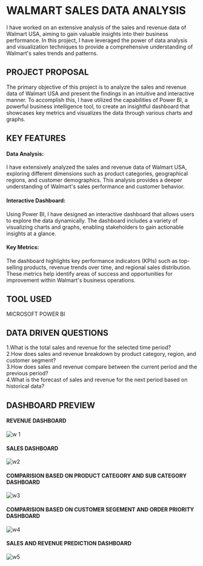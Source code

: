 # WALMART SALES DATA ANALYSIS

I have worked on an extensive analysis of the sales and revenue data of Walmart USA, aiming to gain valuable insights into their business performance. In this project, I have leveraged the power of data analysis and visualization techniques to provide a comprehensive understanding of Walmart's sales trends and patterns.

## PROJECT PROPOSAL

The primary objective of this project is to analyze the sales and revenue data of Walmart USA and present the findings in an intuitive and interactive manner. To accomplish this, I have utilized the capabilities of Power BI, a powerful business intelligence tool, to create an insightful dashboard that showcases key metrics and visualizes the data through various charts and graphs.

## KEY FEATURES

#### Data Analysis:

I have extensively analyzed the sales and revenue data of Walmart USA, exploring different dimensions such as product categories, geographical regions, and customer demographics. This analysis provides a deeper understanding of Walmart's sales performance and customer behavior.

#### Interactive Dashboard:

Using Power BI, I have designed an interactive dashboard that allows users to explore the data dynamically. The dashboard includes a variety of visualizing charts and graphs, enabling stakeholders to gain actionable insights at a glance.


#### Key Metrics:

The dashboard highlights key performance indicators (KPIs) such as top-selling products, revenue trends over time, and regional sales distribution. These metrics help identify areas of success and opportunities for improvement within Walmart's business operations.

## TOOL USED

MICROSOFT POWER BI

## DATA DRIVEN QUESTIONS 

1.What is the total sales and revenue for the selected time period? </br>
2.How does sales and revenue breakdown by product category, region, and customer segment? </br>
3.How does sales and revenue compare between the current period and the previous period? </br>
4.What is the forecast of sales and revenue for the next period based on historical data? </br>

## DASHBOARD PREVIEW

#### REVENUE DASHBOARD
![w 1](https://github.com/jhanvikamani/Power-BI-WALMART-US-SALES-DATA/assets/49193372/984a6c8f-031a-44ad-a29d-ab9ea3a004ad)


#### SALES DASHBOARD
![w2](https://github.com/jhanvikamani/Power-BI-WALMART-US-SALES-DATA/assets/49193372/d4e47cbd-925c-4a08-8dd7-7399c3a5640b)


#### COMPARISION BASED ON PRODUCT CATEGORY AND SUB CATEGORY DASHBOARD
![w3](https://github.com/jhanvikamani/Power-BI-WALMART-US-SALES-DATA/assets/49193372/8f1d7604-32fe-46f0-a129-0ec2f72ac1ac)


#### COMPARISION BASED ON CUSTOMER SEGEMENT AND ORDER PRIORITY DASHBOARD
![w4](https://github.com/jhanvikamani/Power-BI-WALMART-US-SALES-DATA/assets/49193372/606fdc5b-1a39-4dc5-9841-7bce6bcf5cb6)


#### SALES AND REVENUE PREDICTION DASHBOARD
![w5](https://github.com/jhanvikamani/Power-BI-WALMART-US-SALES-DATA/assets/49193372/7ca05fd3-b934-442b-b411-8d93abdda37b)







